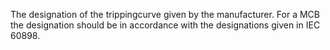 ﻿The designation of the trippingcurve given by the manufacturer. For a MCB the designation should be in accordance with the designations given in IEC 60898.

